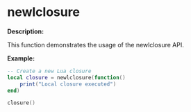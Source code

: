 # newlclosure

**Description:**

This function demonstrates the usage of the newlclosure API.

**Example:**

```lua
-- Create a new Lua closure
local closure = newlclosure(function()
    print("Local closure executed")
end)

closure()
```
